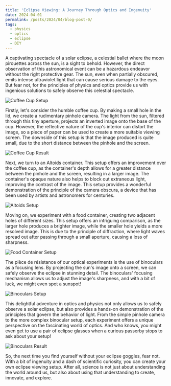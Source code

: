 ```yaml
---
title: 'Eclipse Viewing: A Journey Through Optics and Ingenuity'
date: 2024-04-01
permalink: /posts/2024/04/blog-post-0/
tags:
  - physics
  - optics
  - eclipse
  - DIY
---
```


A captivating spectacle of a solar eclipse, a celestial ballet where the moon pirouettes across the sun, is a sight to behold. However, the direct observation of this astronomical event can be a hazardous endeavor without the right protective gear. The sun, even when partially obscured, emits intense ultraviolet light that can cause serious damage to the eyes. But fear not, for the principles of physics and optics provide us with ingenious solutions to safely observe this celestial spectacle. 

![Coffee Cup Setup](https://joseph-crowley.github.io/images/eclipse/cup.png)

Firstly, let's consider the humble coffee cup. By making a small hole in the lid, we create a rudimentary pinhole camera. The light from the sun, filtered through this tiny aperture, projects an inverted image onto the base of the cup. However, the reflective nature of the cup's interior can distort the image, so a piece of paper can be used to create a more suitable viewing screen. The downside of this setup is that the image produced is quite small, due to the short distance between the pinhole and the screen.

![Coffee Cup Result](https://joseph-crowley.github.io/images/eclipse/cup_result.png)

Next, we turn to an Altoids container. This setup offers an improvement over the coffee cup, as the container's depth allows for a greater distance between the pinhole and the screen, resulting in a larger image. The container's opaque nature also helps to block out extraneous light, improving the contrast of the image. This setup provides a wonderful demonstration of the principle of the camera obscura, a device that has been used by artists and astronomers for centuries.

![Altoids Setup](https://joseph-crowley.github.io/images/eclipse/altoids.png)

Moving on, we experiment with a food container, creating two adjacent holes of different sizes. This setup offers an intriguing comparison, as the larger hole produces a brighter image, while the smaller hole yields a more resolved image. This is due to the principle of diffraction, where light waves spread out after passing through a small aperture, causing a loss of sharpness.

![Food Container Setup](https://joseph-crowley.github.io/images/eclipse/cardboard.png)

The pièce de résistance of our optical experiments is the use of binoculars as a focusing lens. By projecting the sun's image onto a screen, we can safely observe the eclipse in stunning detail. The binoculars' focusing mechanism allows us to adjust the image's sharpness, and with a bit of luck, we might even spot a sunspot!

![Binoculars Setup](https://joseph-crowley.github.io/images/eclipse/binoculars.png)

This delightful adventure in optics and physics not only allows us to safely observe a solar eclipse, but also provides a hands-on demonstration of the principles that govern the behavior of light. From the simple pinhole camera to the more complex binocular setup, each experiment offers a unique perspective on the fascinating world of optics. And who knows, you might even get to use a pair of eclipse glasses when a curious passerby stops to ask about your setup! 

![Binoculars Result](https://joseph-crowley.github.io/images/eclipse/binoculars_result.png)

So, the next time you find yourself without your eclipse goggles, fear not. With a bit of ingenuity and a dash of scientific curiosity, you can create your own eclipse viewing setup. After all, science is not just about understanding the world around us, but also about using that understanding to create, innovate, and explore.
